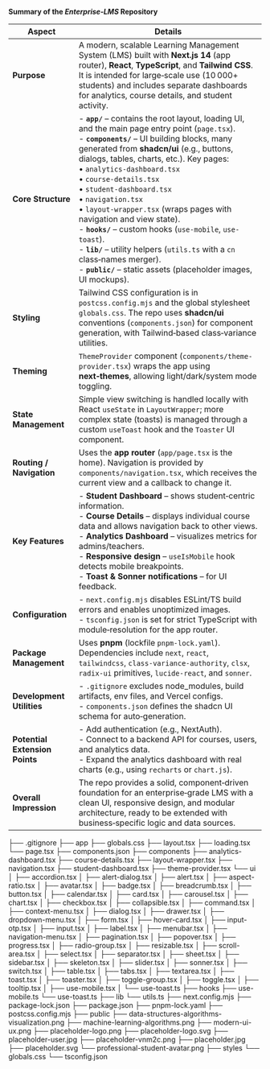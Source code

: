 **Summary of the *Enterprise‑LMS* Repository**

| Aspect | Details |
|--------|---------|
| **Purpose** | A modern, scalable Learning Management System (LMS) built with **Next.js 14** (app router), **React**, **TypeScript**, and **Tailwind CSS**. It is intended for large‑scale use (10 000+ students) and includes separate dashboards for analytics, course details, and student activity. |
| **Core Structure** | - **`app/`** – contains the root layout, loading UI, and the main page entry point (`page.tsx`). <br> - **`components/`** – UI building blocks, many generated from **shadcn/ui** (e.g., buttons, dialogs, tables, charts, etc.). Key pages: <br>   • `analytics-dashboard.tsx` <br>   • `course-details.tsx` <br>   • `student-dashboard.tsx` <br>   • `navigation.tsx` <br>   • `layout-wrapper.tsx` (wraps pages with navigation and view state). <br> - **`hooks/`** – custom hooks (`use-mobile`, `use-toast`). <br> - **`lib/`** – utility helpers (`utils.ts` with a `cn` class‑names merger). <br> - **`public/`** – static assets (placeholder images, UI mockups). |
| **Styling** | Tailwind CSS configuration is in `postcss.config.mjs` and the global stylesheet `globals.css`. The repo uses **shadcn/ui** conventions (`components.json`) for component generation, with Tailwind‑based class‑variance utilities. |
| **Theming** | `ThemeProvider` component (`components/theme-provider.tsx`) wraps the app using **next‑themes**, allowing light/dark/system mode toggling. |
| **State Management** | Simple view switching is handled locally with React `useState` in `LayoutWrapper`; more complex state (toasts) is managed through a custom `useToast` hook and the `Toaster` UI component. |
| **Routing / Navigation** | Uses the **app router** (`app/page.tsx` is the home). Navigation is provided by `components/navigation.tsx`, which receives the current view and a callback to change it. |
| **Key Features** | - **Student Dashboard** – shows student‑centric information. <br> - **Course Details** – displays individual course data and allows navigation back to other views. <br> - **Analytics Dashboard** – visualizes metrics for admins/teachers. <br> - **Responsive design** – `useIsMobile` hook detects mobile breakpoints. <br> - **Toast & Sonner notifications** – for UI feedback. |
| **Configuration** | - `next.config.mjs` disables ESLint/TS build errors and enables unoptimized images. <br> - `tsconfig.json` is set for strict TypeScript with module‑resolution for the app router. |
| **Package Management** | Uses **pnpm** (lockfile `pnpm-lock.yaml`). Dependencies include `next`, `react`, `tailwindcss`, `class-variance-authority`, `clsx`, `radix-ui` primitives, `lucide-react`, and `sonner`. |
| **Development Utilities** | - `.gitignore` excludes node_modules, build artifacts, env files, and Vercel configs. <br> - `components.json` defines the shadcn UI schema for auto‑generation. |
| **Potential Extension Points** | - Add authentication (e.g., NextAuth). <br> - Connect to a backend API for courses, users, and analytics data. <br> - Expand the analytics dashboard with real charts (e.g., using `recharts` or `chart.js`). |
| **Overall Impression** | The repo provides a solid, component‑driven foundation for an enterprise‑grade LMS with a clean UI, responsive design, and modular architecture, ready to be extended with business‑specific logic and data sources.


├── .gitignore
├── app
    ├── globals.css
    ├── layout.tsx
    ├── loading.tsx
    └── page.tsx
├── components.json
├── components
    ├── analytics-dashboard.tsx
    ├── course-details.tsx
    ├── layout-wrapper.tsx
    ├── navigation.tsx
    ├── student-dashboard.tsx
    ├── theme-provider.tsx
    └── ui
    │   ├── accordion.tsx
    │   ├── alert-dialog.tsx
    │   ├── alert.tsx
    │   ├── aspect-ratio.tsx
    │   ├── avatar.tsx
    │   ├── badge.tsx
    │   ├── breadcrumb.tsx
    │   ├── button.tsx
    │   ├── calendar.tsx
    │   ├── card.tsx
    │   ├── carousel.tsx
    │   ├── chart.tsx
    │   ├── checkbox.tsx
    │   ├── collapsible.tsx
    │   ├── command.tsx
    │   ├── context-menu.tsx
    │   ├── dialog.tsx
    │   ├── drawer.tsx
    │   ├── dropdown-menu.tsx
    │   ├── form.tsx
    │   ├── hover-card.tsx
    │   ├── input-otp.tsx
    │   ├── input.tsx
    │   ├── label.tsx
    │   ├── menubar.tsx
    │   ├── navigation-menu.tsx
    │   ├── pagination.tsx
    │   ├── popover.tsx
    │   ├── progress.tsx
    │   ├── radio-group.tsx
    │   ├── resizable.tsx
    │   ├── scroll-area.tsx
    │   ├── select.tsx
    │   ├── separator.tsx
    │   ├── sheet.tsx
    │   ├── sidebar.tsx
    │   ├── skeleton.tsx
    │   ├── slider.tsx
    │   ├── sonner.tsx
    │   ├── switch.tsx
    │   ├── table.tsx
    │   ├── tabs.tsx
    │   ├── textarea.tsx
    │   ├── toast.tsx
    │   ├── toaster.tsx
    │   ├── toggle-group.tsx
    │   ├── toggle.tsx
    │   ├── tooltip.tsx
    │   ├── use-mobile.tsx
    │   └── use-toast.ts
├── hooks
    ├── use-mobile.ts
    └── use-toast.ts
├── lib
    └── utils.ts
├── next.config.mjs
├── package-lock.json
├── package.json
├── pnpm-lock.yaml
├── postcss.config.mjs
├── public
    ├── data-structures-algorithms-visualization.png
    ├── machine-learning-algorithms.png
    ├── modern-ui-ux.png
    ├── placeholder-logo.png
    ├── placeholder-logo.svg
    ├── placeholder-user.jpg
    ├── placeholder-vnm2c.png
    ├── placeholder.jpg
    ├── placeholder.svg
    └── professional-student-avatar.png
├── styles
    └── globals.css
└── tsconfig.json
